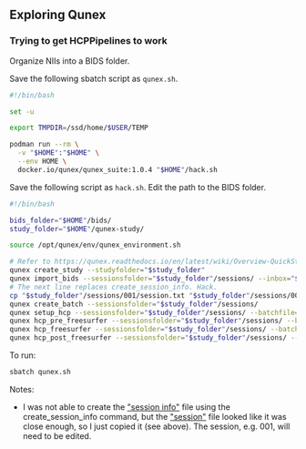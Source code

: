 ## Exploring Qunex

### Trying to get HCPPipelines to work

Organize NIIs into a BIDS folder.

Save the following sbatch script as ```qunex.sh```.

```bash
#!/bin/bash

set -u

export TMPDIR=/ssd/home/$USER/TEMP

podman run --rm \
  -v "$HOME":"$HOME" \
  --env HOME \
  docker.io/qunex/qunex_suite:1.0.4 "$HOME"/hack.sh
```

Save the following script as ```hack.sh```. Edit the path to the BIDS folder.

```bash
#!/bin/bash

bids_folder="$HOME"/bids/
study_folder="$HOME"/qunex-study/

source /opt/qunex/env/qunex_environment.sh

# Refer to https://qunex.readthedocs.io/en/latest/wiki/Overview-QuickStart.html#execution-of-commands
qunex create_study --studyfolder="$study_folder"
qunex import_bids --sessionsfolder="$study_folder"/sessions/ --inbox="$bids_folder"
# The next line replaces create_session_info. Hack.
cp "$study_folder"/sessions/001/session.txt "$study_folder"/sessions/001/session_hcp.txt
qunex create_batch --sessionsfolder="$study_folder"/sessions/
qunex setup_hcp --sessionsfolder="$study_folder"/sessions/ --batchfile="$study_folder"/processing/batch.txt --check=no
qunex hcp_pre_freesurfer --sessionsfolder="$study_folder"/sessions/ --batchfile="$study_folder"/processing/batch.txt
qunex hcp_freesurfer --sessionsfolder="$study_folder"/sessions/ --batchfile="$study_folder"/processing/batch.txt
qunex hcp_post_freesurfer --sessionsfolder="$study_folder"/sessions/ --batchfile="$study_folder"/processing/batch.txt
```

To run:

```bash
sbatch qunex.sh
```

Notes:
- I was not able to create the ["session info"](https://qunex.readthedocs.io/en/latest/wiki/UsageDocs-HCPMappingDocumentation.html#hcp-session-pipeline-information-file-session-hcp-txt) file using the create_session_info command, but the ["session"](https://qunex.readthedocs.io/en/latest/wiki/UsageDocs-HCPMappingDocumentation.html#the-qunex-session-file-session-txt) file looked like it was close enough, so I just copied it (see above). The session, e.g. 001, will need to be edited. 
